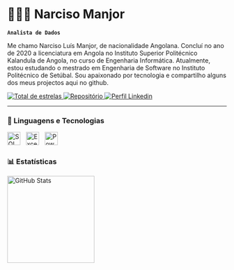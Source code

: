 # 👩🏻‍💻 Narciso Manjor

**`Analista de Dados`**

Me chamo Narciso Luís Manjor, de nacionalidade Angolana. Concluí no ano de 2020 a licenciatura em Angola no Instituto Superior Politécnico Kalandula de Angola, no curso de Engenharia Informática. Atualmente, estou estudando o mestrado em Engenharia de Software no Instituto Politécnico de Setúbal. Sou apaixonado por tecnologia e compartilho alguns dos meus projectos aqui no github.
<p align="left">
    <a href="https://github.com/NarcisoManjor17?tab=stars">
        <img 
            alt="Total de estrelas" 
            title="Total de estrelas GitHub" 
            src="https://custom-icon-badges.demolab.com/github/stars/NarcisoManjor17?color=55960c&style=for-the-badge&labelColor=488207&logo=star&label=estrelas"
        />
    </a>
    <a href="https://github.com/NarcisoManjor17?tab=repositories">
        <img 
            alt="Repositório" 
            title="Repositório" 
            src="https://custom-icon-badges.demolab.com/github/stars/NarcisoManjor17?color=303030&style=for-the-badge&labelColor=000000&logo=github&label=repositorio"
        />
    </a>
  <a href="https://www.linkedin.com/in/narciso-manjor-b73849286/">
        <img 
            alt="Perfil Linkedin" 
            title="LinkedIn" 
            src="https://custom-icon-badges.demolab.com/github/followers/NarcisoManjor?color=236ad3&labelColor=1155ba&style=for-the-badge&logo=Linkedin&label=LinkedIn&logoColor=white"
        />
    </a>
</p>

---

### 🤖 Linguagens e Tecnologias

<img 
    align="left" 
    alt="SQL Server"
    title="SQL Server" 
    width="30px" 
    style="padding-right: 10px;" 
    src="https://upload.wikimedia.org/wikipedia/commons/8/87/Sql_data_base_with_logo.png" 
/>
<img 
    align="left" 
    alt="Excel" 
    title="Excel"
    width="30px" 
    style="padding-right: 10px;" 
    src="https://upload.wikimedia.org/wikipedia/commons/7/73/Microsoft_Excel_2013-2019_logo.svg" 
/>
<img 
    align="left" 
    alt="Power BI" 
    title="Power BI"
    width="30px" 
    style="padding-right: 10px;" 
    src="https://upload.wikimedia.org/wikipedia/commons/c/cf/New_Power_BI_Logo.svg" 
/>

<br/>
<br/>

### 📊 Estatísticas

<p>
  <img 
    align="left" 
    alt="GitHub Stats" 
    height="200" 
    style="padding-right: 10px;" 
    src="https://github-readme-stats.vercel.app/api?username=NarcisoManjor17&show_icons=true&theme=tokyonight&include_all_commits=true&locale=pt-br" 
  />


</p>
